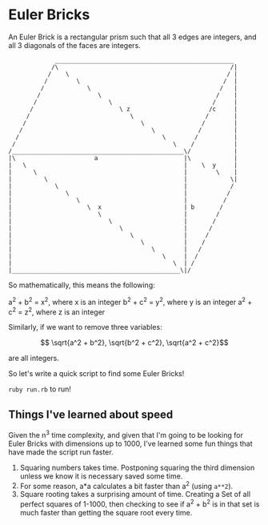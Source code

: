 # Euler Bricks

An Euler Brick is a rectangular prism such that all 3 edges are integers, and all 3 diagonals of the faces are integers.

```
             __________________________________________________ 
            /\                                                /|
           /    \                                            / |
          /        \                                        /  |
         /            \                                    /   |
        /                \                                /    |
       /                    \                            /     |
      /                        \ z                      /c     |
     /                            \                    /       |
    /                                \                /        |
   /                                    \            /         |
  /                                        \        /          |
 /                                            \    /           |
/________________________________________________\/            |
|\                      a                        |\            |
|   \                                            |    \  y     |
|      \                                         |        \    |
|         \                                      |            \|
|            \                                   |            /
|               \                                |           /
|                  \                             |          /
|                     \  x                       | b       /
|                        \                       |        /
|                           \                    |       /
|                              \                 |      /
|                                 \              |     /
|                                    \           |    /
|                                       \        |   /
|                                          \     |  /
|                                             \  | /
|_______________________________________________\|/

```
So mathematically, this means the following:

a<sup>2</sup> + b<sup>2</sup> = x<sup>2</sup>, where x is an integer
b<sup>2</sup> + c<sup>2</sup> = y<sup>2</sup>, where y is an integer
a<sup>2</sup> + c<sup>2</sup> = z<sup>2</sup>, where z is an integer

Similarly, if we want to remove three variables:

```math

\sqrt{a^2 + b^2}, \sqrt{b^2 + c^2}, \sqrt{a^2 + c^2}
```
are all integers.

So let's write a quick script to find some Euler Bricks!

`ruby run.rb` to run!

## Things I've learned about speed

Given the n<sup>3</sup> time complexity, and given that I'm going to be looking for Euler Bricks with dimensions up to 1000, I've learned some fun things that have made the script run faster.

1. Squaring numbers takes time.  Postponing squaring the third dimension unless we know it is necessary saved some time.
2. For some reason, a*a calculates a bit faster than a<sup>2</sup> (using `a**2`).
3. Square rooting takes a surprising amount of time.  Creating a Set of all perfect squares of 1-1000, then checking to see if a<sup>2</sup> + b<sup>2</sup> is in that set is much faster than getting the square root every time.